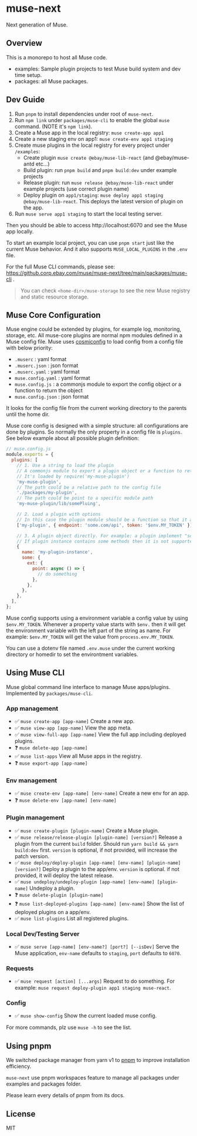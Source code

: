 # muse-next

Next generation of Muse.

## Overview

This is a monorepo to host all Muse code.

- examples: Sample plugin projects to test Muse build system and dev time setup.
- packages: all Muse packages.

## Dev Guide

1. Run `pnpm` to install dependencies under root of `muse-next`.
2. Run `npm link` under `packages/muse-cli` to enable the global `muse` command. (NOTE it's `npm link`).
3. Create a Muse app in the local registry: `muse create-app app1`
4. Create a new staging env on app1: `muse create-env app1 staging`
5. Create muse plugins in the local registry for every project under `/examples`:
   - Create plugin `muse create @ebay/muse-lib-react` (and @ebay/muse-antd etc...)
   - Build plugin: run `pnpm build` and `pnpm build:dev` under example projects
   - Release plugin: run `muse release @ebay/muse-lib-react` under example projects (use correct plugin name)
   - Deploy plugin on `app1/staging`: `muse deploy app1 staging @ebay/muse-lib-react`. This deploys the latest version of plugin on the app.
6. Run `muse serve app1 staging` to start the local testing server.

Then you should be able to access http://localhost:6070 and see the Muse app locally.

To start an example local project, you can use `pnpm start` just like the current Muse behavior. And it also supports `MUSE_LOCAL_PLUGINS` in the `.env` file.

For the full Muse CLI commands, please see: https://github.corp.ebay.com/muse/muse-next/tree/main/packages/muse-cli .

> You can check `<home-dir>/muse-storage` to see the new Muse registry and static resource storage.

## Muse Core Configuration

Muse engine could be extended by plugins, for example log, monitoring, storage, etc. All muse-core plugins are normal npm modules defined in a Muse config file. Muse uses [cosmiconfig](https://github.com/davidtheclark/cosmiconfig) to load config from a config file with below priority:

- `.muserc` : yaml format
- `.muserc.json` : json format
- `.muserc.yaml` : yaml format
- `muse.config.yaml` : yaml format
- `muse.config.js` : a commonjs module to export the config object or a function to return the object
- `muse.config.json` : json format

It looks for the config file from the current working directory to the parents until the home dir.

Muse core config is designed with a simple structure: all configurations are done by plugins. So normally the only property in a config file is `plugins`. See below example about all possible plugin definition:

```js
// muse.config.js
module.exports = {
  plugins: [
    // 1. Use a string to load the plugin
    // A commonjs module to export a plugin object or a function to return the plugin object
    // It's loaded by require('my-muse-plugin')
    'my-muse-plugin',
    // The path could be a relative path to the config file
    './packages/my-plugin',
    // The path could be point to a specific module path
    'my-muse-plugin/lib/somePluing',

    // 2. Load a plugin with options
    // In this case the plugin module should be a function so that it accepts the options to initialize the plugin object
    ['my-plugin', { endpoint: 'some.com/api', token: '$env.MY_TOKEN' }],

    // 3. A plugin object directly. For example: a plugin implement "some.ext.point" extension point
    // If plugin instance contains some methods then it is not supported in yaml or json format.
    {
      name: 'my-plugin-instance',
      some: {
        ext: {
          point: async () => {
            // do something
          },
        },
      },
    },
  ],
};
```

Muse config supports using a environment variable a config value by using `$env.MY_TOKEN`. Whenever a property value starts with `$env.` then it will get the environment variable with the left part of the string as name. For example: `$env.MY_TOKEN` will get the value from `process.env.MY_TOKEN`.

You can use a dotenv file named `.env.muse` under the current working directory or homedir to set the environtment variables.

## Using Muse CLI

Muse global command line interface to manage Muse apps/plugins. Implemented by `packages/muse-cli`.

### App management

- ✅ `muse create-app [app-name]` Create a new app.
- ✅ `muse view-app [app-name]` View the app meta.
- ✅ `muse view-full-app [app-name]` View the full app including deployed plugins.
- ❓ `muse delete-app [app-name]`
- ✅ `muse list-apps` View all Muse apps in the registry.
- ❓ `muse export-app [app-name]`

### Env management

- ✅ `muse create-env [app-name] [env-name]` Create a new env for an app.
- ❓ `muse delete-env [app-name] [env-name]`

### Plugin management

- ✅ `muse create-plugin [plugin-name]` Create a Muse plugin.
- ✅ `muse release/release-plugin [plugin-name] [version?]` Release a plugin from the current `build` folder. Should run `yarn build && yarn build:dev` first. `version` is optional, if not provided, will increase the patch version.
- ✅ `muse deploy/deploy-plugin [app-name] [env-name] [plugin-name] [version?]` Deploy a plugin to the app/env. `version` is optional. if not provided, it will deploy the latest release.
- ✅ `muse undeploy/undeploy-plugin [app-name] [env-name] [plugin-name]` Undeploy a plugin.
- ❓ `muse delete-plugin [plugin-name]`
- ❓ `muse list-deployed-plugins [app-name] [env-name]` Show the list of deployed plugins on a app/env.
- ✅ `muse list-plugins` List all registered plugins.

### Local Dev/Testing Server

- ✅ `muse serve [app-name] [env-name?] [port?] [--isDev]` Serve the Muse application, `env-name` defaults to `staging`, `port` defaults to `6070`.

### Requests

- ✅ `muse request [action] [...args]` Request to do something. For example: `muse request deploy-plugin app1 staging muse-react`.

### Config

- ✅ `muse show-config` Show the current loaded muse config.

For more commands, plz use `muse -h` to see the list.

## Using pnpm

We switched package manager from yarn v1 to [pnpm](https://pnpm.io) to improve installation efficiency.

`muse-next` use pnpm workspaces feature to manage all packages under examples and packages folder.

Please learn every details of pnpm from its docs.

## License

MIT
